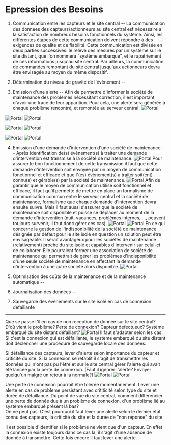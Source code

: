 Epression des Besoins
===

1. Communication entre les capteurs et le site central
--
La communication des données des capteurs/actionneurs au site central est nécessaire à la satisfaction de nombreux besoins fonctionnels du système. Ainsi, les différentes étapes de cette communication doivent répondre à des exigences de qualité et de fiabilité. Cette communication est divisée en deux parties successives: le relevé des mesures par un système sur le site distant, que l'on nommera "système embarqué", et le rapatriement de ces informations jusqu'au site central. Par ailleurs, la communication de commandes remontant du site central jusqu'aux actionneurs devra être envisagée au moyen du même dispositif.


2. Détermination du niveau de gravité de l'évènement
--

3. Emission d'une alerte
--
Afin de permettre d'informer la société de maintenance des problèmes nécessitant correction, il est important d'avoir une trace de leur apparition. Pour cela, une alerte sera générée à chaque problème rencontré, et remontée au serveur central.
![Portal](https://raw.github.com/Hexanome4113/projet-ingenierie/master/images/ProblemDiagrams/3%20-%20Emission%20alerte/DP%20Gestion%20Des%20Alertes%20-%20G%C3%A9rer%20la%20g%C3%A9n%C3%A9ration%20des%20alertes%20%28Diagramme%20p%C3%A8re%29.png "DP - Gérer de la génération des problèmes")

![Portal](https://raw.github.com/Hexanome4113/projet-ingenierie/master/images/ProblemDiagrams/3%20-%20Emission%20alerte/DP%20Gestion%20Des%20Alertes%20-%20D%C3%A9terminer%20la%20gravit%C3%A9%20des%20probl%C3%A8mes.png "DP - Déterminer la gravité des problèmes")
![Portal](https://raw.github.com/Hexanome4113/projet-ingenierie/master/images/ActivityDiagrams/3%20-%20Emission%20alerte/DA%20Gestion%20Des%20Alertes%20-%20D%C3%A9termination%20de%20la%20gravit%C3%A9%20des%20probl%C3%A8mes.png "DA - Déterminer la gravité des problèmes")

![Portal](https://raw.github.com/Hexanome4113/projet-ingenierie/master/images/ProblemDiagrams/3%20-%20Emission%20alerte/DP%20Gestion%20Des%20Alertes%20-%20G%C3%A9n%C3%A9rer%20une%20alerte%20automatiquement%20.png "DP - Générer une alerte automatiquement")
![Portal](https://raw.github.com/Hexanome4113/projet-ingenierie/master/images/ActivityDiagrams/3%20-%20Emission%20alerte/DA%20Gestion%20Des%20Alertes%20-%20Cr%C3%A9ation%20d%27une%20alerte%20automatique.png "DA - Générer une alerte automatiquement")

![Portal](https://raw.github.com/Hexanome4113/projet-ingenierie/master/images/ProblemDiagrams/3%20-%20Emission%20alerte/DP%20Gestion%20Des%20Alertes%20-%20G%C3%A9n%C3%A9rer%20une%20alerte%20manuellement.png "DP - Générer une alerte manuellement")
![Portal](https://raw.github.com/Hexanome4113/projet-ingenierie/master/images/ActivityDiagrams/3%20-%20Emission%20alerte/DA%20Gestion%20Des%20Alertes%20-%20Cr%C3%A9ation%20d%27une%20alerte%20manuelle.png "DA - Générer une alerte manuellement")


4. Emission d'une demande d'intervention d'une société de maintenance
--
Après identification de(s) évènement(s) à traiter une demande d'intervention est transmise à la société de maintenance.
![Portal](https://raw.github.com/Hexanome4113/projet-ingenierie/master/images/ProblemDiagrams/4%20-%20Emission%20demande%20societe%20maintenance/01DemandeDIntervention.png "01 - Demande d'intervention")
Pour assurer le bon fonctionnement de cette transmission il faut que cette demande d'intervention soit envoyée par un moyen de communication fonctionnel et efficace et que l'(es) évènement(s) à traiter soit(ent) connu(s) et gérable(s) par la société de maintenance.
![Portal](https://raw.github.com/Hexanome4113/projet-ingenierie/master/images/ProblemDiagrams/4%20-%20Emission%20demande%20societe%20maintenance/02MoyenDeCommunicationETEvenements.png "02 - Moyen de communication et évènements")
Afin de garantir que le moyen de communication utilisé soit fonctionnel et efficace, il faut qu'il permette de mettre en place un formalisme de communication commun entre le serveur central et la société de maintenance, formalisme que chaque demande d'intervention devra ensuite suivre. Mais il faut aussi s'assurer que la société de maintenance soit disponible et puisse se déplacer au moment de la demande d'intervention (nuit, vacances, problèmes internes, ..., peuvent toujours survenir, il faut donc gérer ces cas).
![Portal](https://raw.github.com/Hexanome4113/projet-ingenierie/master/images/ProblemDiagrams/4%20-%20Emission%20demande%20societe%20maintenance/03MoyenDeCommunication.png "03 - Moyen de communication")
![Portal](https://raw.github.com/Hexanome4113/projet-ingenierie/master/images/ProblemDiagrams/4%20-%20Emission%20demande%20societe%20maintenance/04DisponibilitDesActeurs.png "04 - Disponibilité des Acteurs")
En ce qui concerne la gestion de l'indisponibilité de la société de maintenance désignée par défaut pour le site isolé en question un solution peut être envisageable. Il serait avantageux pour les sociétés de maintenance (relativement) proche du site isolé et capables d'intervenir sur celui-ci de collaborer. Elle pourraient former une association de société de maintenance qui permettrait de gérer les problèmes d'indisponibilité d'une seule société de maintenance en affectant la demande d'intervention à une autre société alors disponible.
![Portal](https://raw.github.com/Hexanome4113/projet-ingenierie/master/images/ProblemDiagrams/4%20-%20Emission%20demande%20societe%20maintenance/05SociTSDeMaintenance.png "05 - Association de sociétés de maintenance")

5. Optimisation des coûts de la maintenance et de la maintenance automatique
--

6. Journalisation des données
--

7. Sauvegarde des événements sur le site isolé en cas de connexion défaillante
-------------------------------------------------------------------------------
Que se passe t'il en cas de non reception de donnée sur le site central?
D'où vient le problème? Perte de connexion? Capteur defectueux? Système embarqué du site distant défaillant?
![Portal](https://raw.github.com/Hexanome4113/projet-ingenierie/master/images/ProblemDiagrams/7%20-%20Sauvegarde%20evenements%20sur%20le%20site%20isole%20connexion%20defaillante/general.png "general")
Il faut s'adapter selon les cas.  
Si c'est la connexion qui est défaillante, le système embarqué du site distant 
doit déclencher une procedure de sauvegarde locale des données.

Si défaillance des capteurs, lever d'alerte selon importance du capteur et criticité du site.
Si la connexion se rétablit il s'agit de transmettre les données qui n'ont pas 
pu l'être et sur le site central gérer l'alerte qui avait été lancée par la perte
de connexion. (Faut il ignorer l'alerte? Envoyer quelqu'un malgré un retour à la
 normale?)
 ![Portal](https://raw.github.com/Hexanome4113/projet-ingenierie/master/images/ProblemDiagrams/7%20-%20Sauvegarde%20evenements%20sur%20le%20site%20isole%20connexion%20defaillante/sauvergarde-locale.png "sauvegarde locale" )
 ![Portal](https://raw.github.com/Hexanome4113/projet-ingenierie/master/images/ProblemDiagrams/7%20-%20Sauvegarde%20evenements%20sur%20le%20site%20isole%20connexion%20defaillante/transmettre-donnees.png "transmettre donnees" )
   
Une perte de connexion pourrait être tolérée momentanément. Lever une alerte en cas
 de problème persistant avec crititicité selon type du site et durée de défaillance.
Du point de vue du site central, comment différencier une perte de donnée due à 
un problème de connexion, d'un problème lié au système embarqué présent là bas?  
On ne peut pas. C'est pourquoi il faut lever une alerte selon le dernier état connu
 des capteurs, la criticité du site et la durée de "non réponse" du site.  
 
Il est possible d'identifier si le problème ne vient que d'un capteur. En effet 
la connexion existe toujours dans ce cas là, il s'agit d'une absence de donnée à
 transmettre. Cette fois encore il faut lever une alerte.
 
